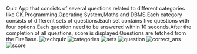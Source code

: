 Quiz App that consists of several questions related to different categories like GK,Programming,Operating System,Maths and DBMS.Each category consists of different sets 
of questions.Each set contains five questions with four options.Each question need to be answered within 10 seconds.After the completion of all questions, score is 
displayed.Questions are fetched from the FireBase.
![techquiz](https://user-images.githubusercontent.com/81707749/181025540-1681caaf-c20b-4d43-93fe-f1825ae83654.jpeg)
![categories](https://user-images.githubusercontent.com/81707749/181025576-2129e8d1-5928-4b98-aac9-ba86d3baa030.jpeg)
![sets](https://user-images.githubusercontent.com/81707749/181025664-9e81f7b4-563e-4070-a563-9170e845dea3.jpeg)
![question](https://user-images.githubusercontent.com/81707749/181025695-8e5230c0-fbe4-4a99-9804-fa1370dd1123.jpeg)
![correct_ans](https://user-images.githubusercontent.com/81707749/181025714-592c9a9b-e6bf-4885-8525-0bdc0290aedb.jpeg)
![score](https://user-images.githubusercontent.com/81707749/181025778-d058dd7a-cc3d-4da7-a1b1-e619fec5c825.jpeg)


